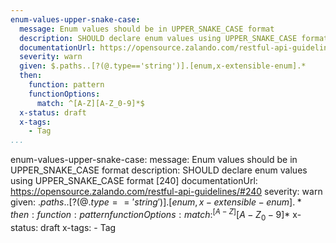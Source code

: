 ```yaml
---
enum-values-upper-snake-case:
  message: Enum values should be in UPPER_SNAKE_CASE format
  description: SHOULD declare enum values using UPPER_SNAKE_CASE format [240]
  documentationUrl: https://opensource.zalando.com/restful-api-guidelines/#240
  severity: warn
  given: $.paths..[?(@.type=='string')].[enum,x-extensible-enum].*
  then:
    function: pattern
    functionOptions:
      match: ^[A-Z][A-Z_0-9]*$
  x-status: draft
  x-tags:
    - Tag      
...
```

enum-values-upper-snake-case:
  message: Enum values should be in UPPER_SNAKE_CASE format
  description: SHOULD declare enum values using UPPER_SNAKE_CASE format [240]
  documentationUrl: https://opensource.zalando.com/restful-api-guidelines/#240
  severity: warn
  given: $.paths..[?(@.type=='string')].[enum,x-extensible-enum].*
  then:
    function: pattern
    functionOptions:
      match: ^[A-Z][A-Z_0-9]*$
  x-status: draft
  x-tags:
    - Tag      